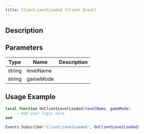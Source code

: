 ```yaml
---
title: Client:LevelLoaded (Client Event)
---
```

## Description

## Parameters

| Type   | Name      | Description |
| ------ | --------- | ----------- |
| string | levelName |             |
| string | gameMode  |             |

## Usage Example

``` lua
local function OnClientLevelLoaded(levelName, gameMode)
    -- Add your logic here
end

Events:Subscribe('Client:LevelLoaded', OnClientLevelLoaded)
```
